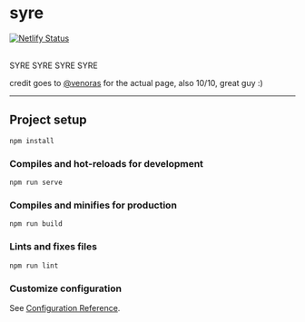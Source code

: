 # syre

[![Netlify Status](https://api.netlify.com/api/v1/badges/ce93f9c2-4fc0-4662-b549-41b42475b144/deploy-status)](https://app.netlify.com/sites/gracious-hamilton-d5f48a/deploys)

<br>
SYRE SYRE SYRE SYRE 
<br>

credit goes to [@venoras](https://github.com/venoras) for the actual page, also 10/10, great guy :)

<hr>

## Project setup

```
npm install
```

### Compiles and hot-reloads for development

```
npm run serve
```

### Compiles and minifies for production

```
npm run build
```

### Lints and fixes files

```
npm run lint
```

### Customize configuration

See [Configuration Reference](https://cli.vuejs.org/config/).
